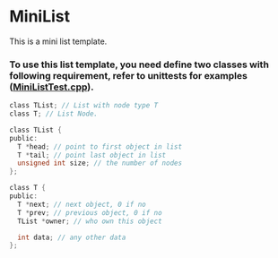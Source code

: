 # MiniList
This is a mini list template.

### To use this list template, you need define two classes with following requirement, refer to unittests for examples ([MiniListTest.cpp](https://github.com/yyqgituser/MiniList/blob/master/unittests/MiniListTest.cpp)).

```c
class TList; // List with node type T
class T; // List Node.

class TList {
public:
  T *head; // point to first object in list
  T *tail; // point last object in list
  unsigned int size; // the number of nodes
};

class T {
public:
  T *next; // next object, 0 if no
  T *prev; // previous object, 0 if no
  TList *owner; // who own this object

  int data; // any other data
};
```

